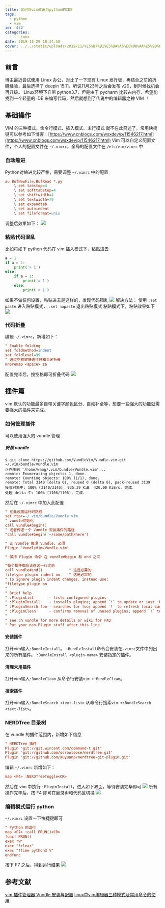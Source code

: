 ```yaml
---
title: 如何将vim改造为python的IDE
tags:
  - python
  - vim
id: '432'
categories:
  - - Linux
date: 2019-11-29 10:34:50
cover: ../../static/uploads/2019/11/%E6%B7%B1%E5%BA%A6%E6%88%AA%E5%9B%BE_%E9%80%89%E6%8B%A9%E5%8C%BA%E5%9F%9F_20191129103827-1124x661.png
---
```




## 前言

博主最近尝试使用 Linux 办公，对比了一下现有 Linux 发行版，再结合之前的折腾经验，最后选择了 deepin 15.11，听说11月23号之后会发布 v20，到时候找机会再升级。 Linux环境下自带 python3.7，但是由于 pycharm 比较占内存，希望能找到一个轻量的 IDE 来编写代码，然后就想到了传说中的编辑器之神 VIM ！

## 基础操作

VIM 的三种模式，命令行模式、插入模式、末行模式 就不在此赘述了，常用快捷键可以参考如下博客：[https://www.cnblogs.com/wsxdev/p/11546217.html](https://www.cnblogs.com/wsxdev/p/11546217.html) Vim 可以自定义配置文件，个人的配置文件在 `~/.vimrc`，全局的配置文件在 `/etc/vim/vimrc` 中

### 自动缩进

Python对缩进比较严格，需要调整 `~/.vimrc` 中的配置

```ini
au BufNewFile,BufRead *.py
    \ set tabstop=4 
    \ set softtabstop=4 
    \ set shiftwidth=4 
    \ set textwidth=79 
    \ set expandtab 
    \ set autoindent 
    \ set fileformat=unix 
```

调整后效果如下： ![](../static/uploads/2019/11/d9bce684bb0d4959782201e5429410bb.png)

### 粘贴代码混乱

比如将如下 python 代码在 vim 插入模式下，粘贴进去

```python
a = 1
if a > 1:
    print('> 1')
else:
    if a = 1:
        print('= 1')
    else:
        print('< 1')
```

如果不做任何设置，粘贴进去是这样的，发现代码错乱 ![](../static/uploads/2019/11/85af5371803f2efb88d33ecd920c783b.png) 解决方法： 使用 `:set paste` 进入粘贴模式， `:set nopaste` 退出粘贴模式 粘贴模式下，粘贴效果如下 ![](../static/uploads/2019/11/5a936a5e5f4982ac830c3b48f7dd7c49.png)

### 代码折叠

编辑 `~/.vimrc`，新增如下：

```ini
" Enable folding
set foldmethod=indent
set foldlevel=99
" 通过空格键快速打开和关闭折叠
nnoremap <space> za
```

配置完毕后，按空格即可折叠代码 ![](../static/uploads/2019/11/d8f2ed5fd27657a5d2d0ae5d3e988a24.png)

## 插件篇

vim 默认的功能最多自带关键字颜色区分、自动补全等，想要一些强大的功能就需要强大的插件来完成。

### 如何管理插件

可以使用强大的 vundle 管理

##### 安装 vundle

```shell
$ git clone https://github.com/VundleVim/Vundle.vim.git ~/.vim/bundle/Vundle.vim
正克隆到 '/home/wang/.vim/bundle/Vundle.vim'...
remote: Enumerating objects: 1, done.
remote: Counting objects: 100% (1/1), done.
remote: Total 3140 (delta 0), reused 0 (delta 0), pack-reused 3139
接收对象中: 100% (3140/3140), 935.39 KiB  420.00 KiB/s, 完成.
处理 delta 中: 100% (1106/1106), 完成.
```

然后在 `~/.vimrc` 中加入此配置

```ini
" 在此设置运行时路径 
set rtp+=~/.vim/bundle/Vundle.vim
" vundle初始化 
call vundle#begin()
" 或者传递一个 Vundle 安装插件的路径
"call vundle#begin('~/some/path/here')

" 让 Vundle 管理 Vundle, 必须
Plugin 'VundleVim/Vundle.vim'

" 保持 Plugin 命令 在 vundle#begin 和 end 之间

"每个插件都应该在这一行之前  
call vundle#end()            " 这是必需的 
filetype plugin indent on    " 这是必需的 
" To ignore plugin indent changes, instead use:
"filetype plugin on
"
" Brief help
" :PluginList       - lists configured plugins
" :PluginInstall    - installs plugins; append `!` to update or just :PluginUpdate
" :PluginSearch foo - searches for foo; append `!` to refresh local cache
" :PluginClean      - confirms removal of unused plugins; append `!` to auto-approve removal
"
" see :h vundle for more details or wiki for FAQ
" Put your non-Plugin stuff after this line
```

#### 安装插件

打开vim输入`:BundleInstall`。 `:BundleInstall`命令会安装在`.vimrc`文件中列出来的所有插件。 `:BundleInstall <plugin-name>` 安装指定的插件。

#### 清理未用插件

打开vim输入`:BundleClean` 从命令行安装`vim +:BundleClean`。

#### 搜索插件

打开vim输入`:BundleSearch <text-list>` 从命令行搜索`vim +:BundleSearch <text-list>`。

### NERDTree 目录树

在 vundle 的插件范围内，新增如下信息

```ini
" NERDTree 插件
Plugin 'git://git.wincent.com/command-t.git'
Plugin 'git://github.com/scrooloose/nerdtree.git'
Plugin 'git://github.com/Xuyuanp/nerdtree-git-plugin.git'
```

编辑 `~/.vimrc` 新增如下：

```ini
map <F4> :NERDTreeToggle<CR>
```

然后在 vim 中执行 `:PluginInstall`，进入如下界面，等待安装完毕即可 ![](../static/uploads/2019/11/046dc2169d2c9586b9fb5b2d297c068d.png) 所有操作完毕后，按 F4 即可在目录树和代码区切换 ![](../static/uploads/2019/11/78d44c97fa3cff17cc6d75871b61a73d.png)

### 编辑模式运行 python

`~/.vimrc` 设置一下快捷键即可

```ini
" Python 的运行
map <F7> :call PRUN()<CR>
func! PRUN()
exec "w"
exec "!clear"
exec "!time python3 %"
endfunc
```

按下 F7 之后，得到运行结果 ![](../static/uploads/2019/11/47a37cdf4747684a0364db607f49ccde.png)

## 参考文献

[vim 插件管理器 Vundle 安装与配置](https://www.jianshu.com/p/1839f1fb3f08) [linux中vim编辑器三种模式及常用命令的使用](https://www.cnblogs.com/wsxdev/p/11546217.html)
